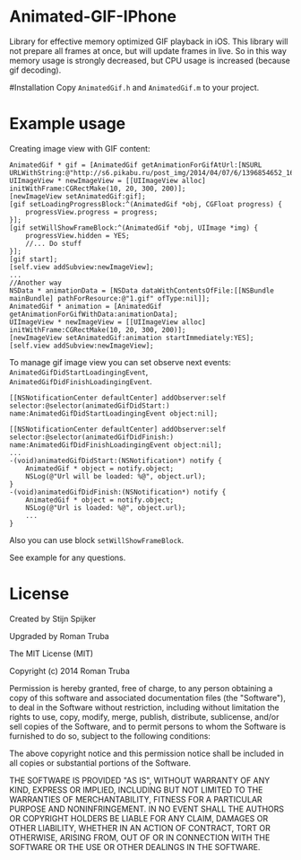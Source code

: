 # Animated-GIF-IPhone

Library for effective memory optimized GIF playback in iOS. This library will not prepare all frames at once, but will update frames in live. So in this way memory usage is strongly decreased, but CPU usage is increased (because gif decoding).

#Installation
Copy `AnimatedGif.h` and `AnimatedGif.m` to your project.

# Example usage
Creating image view with GIF content:
```
AnimatedGif * gif = [AnimatedGif getAnimationForGifAtUrl:[NSURL URLWithString:@"http://s6.pikabu.ru/post_img/2014/04/07/6/1396854652_1659897712.gif"]];
UIImageView * newImageView = [[UIImageView alloc] initWithFrame:CGRectMake(10, 20, 300, 200)];
[newImageView setAnimatedGif:gif];
[gif setLoadingProgressBlock:^(AnimatedGif *obj, CGFloat progress) {
    progressView.progress = progress;
}];
[gif setWillShowFrameBlock:^(AnimatedGif *obj, UIImage *img) {
    progressView.hidden = YES;
    //... Do stuff
}];
[gif start];
[self.view addSubview:newImageView];
...
//Another way
NSData * animationData = [NSData dataWithContentsOfFile:[[NSBundle mainBundle] pathForResource:@"1.gif" ofType:nil]];
AnimatedGif * animation = [AnimatedGif getAnimationForGifWithData:animationData];
UIImageView * newImageView = [[UIImageView alloc] initWithFrame:CGRectMake(10, 20, 300, 200)];
[newImageView setAnimatedGif:animation startImmediately:YES];
[self.view addSubview:newImageView];
```

To manage gif image view you can set observe next events: `AnimatedGifDidStartLoadingingEvent`, `AnimatedGifDidFinishLoadingingEvent`.
```
[[NSNotificationCenter defaultCenter] addObserver:self selector:@selector(animatedGifDidStart:) name:AnimatedGifDidStartLoadingingEvent object:nil];

[[NSNotificationCenter defaultCenter] addObserver:self selector:@selector(animatedGifDidFinish:) name:AnimatedGifDidFinishLoadingingEvent object:nil];
...
-(void)animatedGifDidStart:(NSNotification*) notify {
    AnimatedGif * object = notify.object;
    NSLog(@"Url will be loaded: %@", object.url);
}
-(void)animatedGifDidFinish:(NSNotification*) notify {
    AnimatedGif * object = notify.object;
    NSLog(@"Url is loaded: %@", object.url);
    ...
}
```
Also you can use block `setWillShowFrameBlock`.

See example for any questions.

# License
Created by Stijn Spijker

Upgraded by Roman Truba

The MIT License (MIT)

Copyright (c) 2014 Roman Truba

Permission is hereby granted, free of charge, to any person obtaining a copy
of this software and associated documentation files (the "Software"), to deal
in the Software without restriction, including without limitation the rights
to use, copy, modify, merge, publish, distribute, sublicense, and/or sell
copies of the Software, and to permit persons to whom the Software is
furnished to do so, subject to the following conditions:

The above copyright notice and this permission notice shall be included in
all copies or substantial portions of the Software.

THE SOFTWARE IS PROVIDED "AS IS", WITHOUT WARRANTY OF ANY KIND, EXPRESS OR
IMPLIED, INCLUDING BUT NOT LIMITED TO THE WARRANTIES OF MERCHANTABILITY,
FITNESS FOR A PARTICULAR PURPOSE AND NONINFRINGEMENT. IN NO EVENT SHALL THE
AUTHORS OR COPYRIGHT HOLDERS BE LIABLE FOR ANY CLAIM, DAMAGES OR OTHER
LIABILITY, WHETHER IN AN ACTION OF CONTRACT, TORT OR OTHERWISE, ARISING FROM,
OUT OF OR IN CONNECTION WITH THE SOFTWARE OR THE USE OR OTHER DEALINGS IN
THE SOFTWARE.
